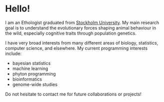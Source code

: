 # Hello!

I am an Ethologist graduated from [Stockholm University](https://www.su.se/cmlink/stockholm-university). 
My main research goal is to understand the evolutionary forces shaping animal behaviour in the wild, 
especially cognitive traits through population genetics.

I have very broad interests from many different areas of biology, statistics, computer science, and elsewhere. 
My current programming interests include:

 - bayesian statistics
 - machine learning
 - phyton programming
 - bioinformatics
 - genome-wide studies

Do not hesitate to contact me for future collaborations or projects!